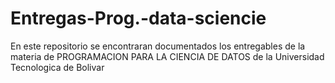 # Entregas-Prog.-data-sciencie
En este repositorio se encontraran documentados los entregables de la materia de PROGRAMACION PARA LA CIENCIA DE DATOS de la Universidad Tecnologica de Bolivar
